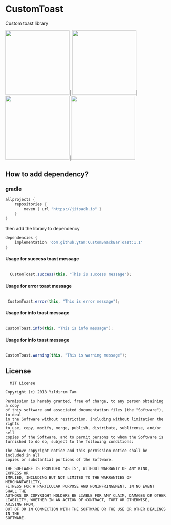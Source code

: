 # CustomToast
Custom toast library

 <img width="200" src="https://user-images.githubusercontent.com/15671434/42749753-68642828-88ed-11e8-920b-94d176d4a32f.png">| <img width="200" src="https://user-images.githubusercontent.com/15671434/42749754-68856204-88ed-11e8-9c1b-cdcee869bc1b.png">|<img width="200" src="https://user-images.githubusercontent.com/15671434/42749755-68a48544-88ed-11e8-9888-8badca914df7.png">|<img width="200" src="https://user-images.githubusercontent.com/15671434/42749756-68c451a8-88ed-11e8-8329-45897dbf1653.png">


## How to add dependency?


### gradle
```groovy
allprojects {
	repositories {
		maven { url "https://jitpack.io" }
	}
}
```

then add the library to dependency

```groovy
dependencies {
	implementation 'com.github.ytam:CustomSnackBarToast:1.1'
}
```



#### Usage for success toast message

```java

  CustomToast.success(this, "This is success message");
```

#### Usage for error toast message

```java

 CustomToast.error(this, "This is error message");
```

#### Usage for info toast message

```java

CustomToast.info(this, "This is info message");
```


#### Usage for info toast message

```java

CustomToast.warning(this, "This is warning message");
```


License
--------


      MIT License

    Copyright (c) 2018 Yıldırım Tam

    Permission is hereby granted, free of charge, to any person obtaining a copy
    of this software and associated documentation files (the "Software"), to deal
    in the Software without restriction, including without limitation the rights
    to use, copy, modify, merge, publish, distribute, sublicense, and/or sell
    copies of the Software, and to permit persons to whom the Software is
    furnished to do so, subject to the following conditions:

    The above copyright notice and this permission notice shall be included in all
    copies or substantial portions of the Software.

    THE SOFTWARE IS PROVIDED "AS IS", WITHOUT WARRANTY OF ANY KIND, EXPRESS OR
    IMPLIED, INCLUDING BUT NOT LIMITED TO THE WARRANTIES OF MERCHANTABILITY,
    FITNESS FOR A PARTICULAR PURPOSE AND NONINFRINGEMENT. IN NO EVENT SHALL THE
    AUTHORS OR COPYRIGHT HOLDERS BE LIABLE FOR ANY CLAIM, DAMAGES OR OTHER
    LIABILITY, WHETHER IN AN ACTION OF CONTRACT, TORT OR OTHERWISE, ARISING FROM,
    OUT OF OR IN CONNECTION WITH THE SOFTWARE OR THE USE OR OTHER DEALINGS IN THE
    SOFTWARE.












